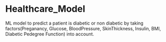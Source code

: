 # Healthcare_Model
ML model to predict a patient is diabetic or non diabetic by taking factors(Preganancy, Glucose, BloodPressure, SkinThickness, Insulin, BMI, Diabetic Pedegree Function) into account.
